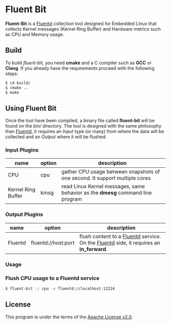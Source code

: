 # Fluent Bit

__Fluent-Bit__ is a [Fluentd](http://fluentd.org) collection tool designed for Embedded Linux that collects Kernel messages (Kernel Ring Buffer) and Hardware metrics such as CPU and Memory usage.

## Build

To build _fluent-bit_, you need __cmake__ and a C compiler such as __GCC__ or __Clang__. If you already have the requirements proceed with the following steps:

```bash
$ cd build/
$ cmake ..
$ make
```

## Using Fluent Bit

Once the tool have been compiled, a binary file called __fluent-bit__ will be found on the _bin/_ directory. The tool is designed with the same philosophy than [Fluentd](http://fluentd.org), it requires an _Input_ type (or many) from where the data will be collected and an _Output_ where it will be flushed.

### Input Plugins

| name               | option  | description  |
|--------------------|---------|---------------------------------------------------------------------------------|
| CPU                | cpu     | gather CPU usage between snapshots of one second. It support multiple cores     |
| Kernel Ring Buffer | kmsg    | read Linux Kernel messages, same behavior as the __dmesg__ command line program |

### Output Plugins

| name               | option  | description  |
|--------------------|-------------------------|---------------------------------------------------------------------------------|
| Fluentd            | fluentd://host:port     | flush content to a [Fluentd](http://fluentd.org) service. On the [Fluentd](http://fluentd.org) side, it requires an __in_forward__.|

### Usage

### Flush CPU usage to a Fluentd service

```bash
$ fluent-bit -i cpu -o fluentd://localhost:12224
```

## License

This program is under the terms of the [Apache License v2.0](http://www.apache.org/licenses/LICENSE-2.0).
